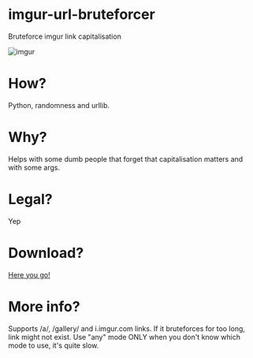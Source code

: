 # imgur-url-bruteforcer
Bruteforce imgur link capitalisation

![imgur](https://user-images.githubusercontent.com/79367505/121015754-02c59800-c7a4-11eb-8332-6d961f5fc234.png)

# How?
Python, randomness and urllib.
# Why?
Helps with some dumb people that forget that capitalisation matters and with some args.
# Legal?
Yep
# Download?
[Here you go!](https://drive.google.com/file/d/1jXRHk_WzHQXojhHGgUZJTRxKOCsS8K3s/view?usp=sharing)
# More info?
Supports /a/, /gallery/ and i.imgur.com links. If it bruteforces for too long, link might not exist. Use "any" mode ONLY when you don't know which mode to use, it's quite slow.

